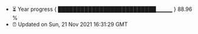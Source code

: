- ⏳ Year progress { ██████████████████████████▁▁▁▁ } 88.96 %
- ⏰ Updated on Sun, 21 Nov 2021 16:31:29 GMT

